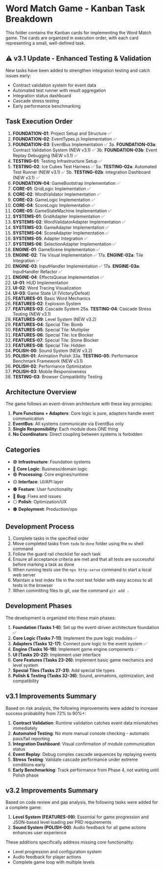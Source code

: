 # Word Match Game - Kanban Task Breakdown

This folder contains the Kanban cards for implementing the Word Match game. The cards are organized in execution order, with each card representing a small, well-defined task.

## ⚠️ v3.1 Update - Enhanced Testing & Validation

New tasks have been added to strengthen integration testing and catch issues early:
- Contract validation system for event data
- Automated test runner with result aggregation
- Integration status dashboard
- Cascade stress testing
- Early performance benchmarking

## Task Execution Order

1. **FOUNDATION-01**: Project Setup and Structure ✅
2. **FOUNDATION-02**: EventTypes.js Implementation ✅
3. **FOUNDATION-03**: EventBus Implementation ✅
3a. **FOUNDATION-03a**: Contract Validation System (NEW v3.1) ✅
3b. **FOUNDATION-03b**: Event Replay Debugging (NEW v3.1) ✅
4. **TESTING-01**: Testing Infrastructure Setup ✅
5. **TESTING-02**: Ice Cubes Test Harness ✅
5a. **TESTING-02a**: Automated Test Runner (NEW v3.1) ✅
5b. **TESTING-02b**: Integration Dashboard (NEW v3.1) ✅
6. **FOUNDATION-04**: GameBootstrap Implementation ✅
7. **CORE-01**: GridLogic Implementation ✅
8. **CORE-02**: WordValidator Implementation ✅
9. **CORE-03**: GameLogic Implementation ✅
10. **CORE-04**: ScoreLogic Implementation ✅
11. **CORE-05**: GameStateMachine Implementation ✅
12. **SYSTEMS-01**: GridAdapter Implementation ✅
13. **SYSTEMS-02**: WordValidatorAdapter Implementation ✅
14. **SYSTEMS-03**: GameAdapter Implementation ✅
15. **SYSTEMS-04**: ScoreAdapter Implementation ✅
16. **SYSTEMS-05**: Adapter Integration ✅
17. **SYSTEMS-06**: SelectionAdapter Implementation ✅
16. **ENGINE-01**: GameScene Implementation ✅
17. **ENGINE-02**: Tile Visual Implementation ✅
17a. **ENGINE-02a**: Tile Integration ✅
18. **ENGINE-03**: InputHandler Implementation ✅
17a. **ENGINE-03a**: InputHandler Refactor ✅
19. **ENGINE-04**: EffectsQueue Implementation ✅
20. **UI-01**: HUD Implementation
21. **UI-02**: Word Tracing Visualization
22. **UI-03**: Game State UI (Victory/Defeat)
23. **FEATURES-01**: Basic Word Mechanics
24. **FEATURES-02**: Explosion System
25. **FEATURES-03**: Cascade System
25a. **TESTING-04**: Cascade Stress Testing (NEW v3.1)
26. **FEATURES-09**: Level System (NEW v3.2)
27. **FEATURES-04**: Special Tile: Bomb
28. **FEATURES-05**: Special Tile: Multiplier
29. **FEATURES-06**: Special Tile: Ice Blocker
30. **FEATURES-07**: Special Tile: Stone Blocker
31. **FEATURES-08**: Special Tile: Hidden
32. **POLISH-00**: Sound System (NEW v3.2)
33. **POLISH-01**: Animation Polish
33a. **TESTING-05**: Performance Benchmark Framework (NEW v3.1)
34. **POLISH-02**: Performance Optimization
35. **POLISH-03**: Mobile Responsiveness
36. **TESTING-03**: Browser Compatibility Testing

## Architecture Overview

The game follows an event-driven architecture with these key principles:

1. **Pure Functions + Adapters**: Core logic is pure, adapters handle event communication
2. **EventBus**: All systems communicate via EventBus only
3. **Single Responsibility**: Each module does ONE thing
4. **No Coordinators**: Direct coupling between systems is forbidden

## Categories

- 🟣 **Infrastructure**: Foundation systems
- 🔵 **Core Logic**: Business/domain logic
- 🟢 **Processing**: Core engines/runtime
- 🟡 **Interface**: UI/API layer
- 🟠 **Feature**: User functionality
- 🔴 **Bug**: Fixes and issues
- ⚪ **Polish**: Optimization/UX
- 🟤 **Deployment**: Production/ops

## Development Process

1. Complete tasks in the specified order
2. Move completed tasks from `todo` to `done` folder using the `mv` shell command
3. Follow the guard rail checklist for each task
4. Ensure all acceptance criteria are met and that all tests are successful before marking a task as done
5. When running tests use the `npx http-serve` command to start a local web server
6. Maintain a test index file in the root test folder with easy access to all tests in the browser
7. When committing files to git, use the command `git add .`

## Development Phases

The development is organized into these main phases:

1. **Foundation (Tasks 1-6)**: Set up the event-driven architecture foundation ✅
2. **Core Logic (Tasks 7-11)**: Implement the pure logic modules ✅
3. **Adapters (Tasks 12-17)**: Connect pure logic to the event system ✅
4. **Engine (Tasks 16-19)**: Implement game engine components ✅
5. **UI (Tasks 20-22)**: Implement user interface
6. **Core Features (Tasks 23-26)**: Implement basic game mechanics and level system
7. **Special Tiles (Tasks 27-31)**: Add special tile types
8. **Polish & Testing (Tasks 32-36)**: Sound, animations, optimization, and compatibility

## v3.1 Improvements Summary

Based on risk analysis, the following improvements were added to increase success probability from 72% to 90%+:

1. **Contract Validation**: Runtime validation catches event data mismatches immediately
2. **Automated Testing**: No more manual console checking - automatic pass/fail reporting
3. **Integration Dashboard**: Visual confirmation of module communication status
4. **Event Replay**: Debug complex cascade sequences by replaying events
5. **Stress Testing**: Validate cascade performance under extreme conditions early
6. **Early Benchmarking**: Track performance from Phase 4, not waiting until Polish phase

## v3.2 Improvements Summary

Based on code review and gap analysis, the following tasks were added for a complete game:

1. **Level System (FEATURES-09)**: Essential for game progression and JSON-based level loading per PRD requirements
2. **Sound System (POLISH-00)**: Audio feedback for all game actions enhances user experience

These additions specifically address missing core functionality:
- Level progression and configuration system
- Audio feedback for player actions
- Complete game loop with multiple levels

